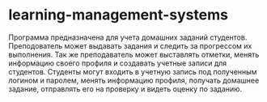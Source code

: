 # learning-management-systems
Программа предназначена для учета домашних заданий студентов. Преподователь может выдавать задания и следить за прогрессом их выполнения.
Так же преподаватель может выставлять отметки, менять информацию своего профиля и создавать учетные записи для студентов.
Студенты могут входить в учетную запись под полученным логином и паролем, менять информацию профиля, получать домашнее задание, отправлять
его на проверку и видеть оценку по заданию.
